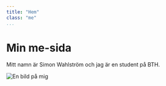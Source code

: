 ```yaml
---
title: "Hem"
class: "me"
...
```

Min me-sida
=========================

Mitt namn är Simon Wahlström och jag är en student på BTH.

<img class="meImg" src="image/me.png?width=220" alt="En bild på mig">
